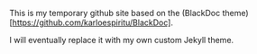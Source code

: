 This is my temporary github site based on the (BlackDoc theme)[https://github.com/karloespiritu/BlackDoc].

I will eventually replace it with my own custom Jekyll theme.
